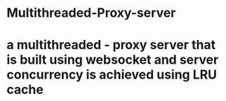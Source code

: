 # Multithreaded-Proxy-server
# a multithreaded - proxy server that is built using websocket and server concurrency is achieved using LRU cache 

